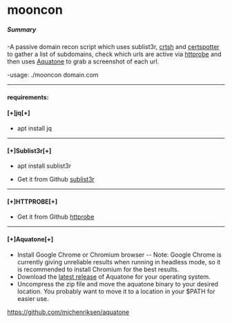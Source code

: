 # mooncon

##### Summary
-A passive domain recon script which uses sublist3r, [crtsh](https://crt.sh/) and [certspotter](https://certspotter.com) to gather a list of subdomains, check which urls are active via [httprobe](github.com/tomnomnom/httprobe) and then uses [Aquatone](https://github.com/michenriksen/aquatone) to grab a screenshot of each url.

-usage: ./mooncon domain.com

--------------------

#### requirements:

#### [+]jq[+]

- apt install jq

--------------------

#### [+]Sublist3r[+]

- apt install sublist3r

- Get it from Github [sublist3r](https://github.com/aboul3la/Sublist3r.git)

--------------------

#### [+]HTTPROBE[+]

- Get it from Github [httprobe](github.com/tomnomnom/httprobe)

--------------------

#### [+]Aquatone[+]

- Install Google Chrome or Chromium browser -- Note: Google Chrome is currently giving unreliable results when running in headless mode, so it is recommended to install Chromium for the best results.
- Download the [latest release](https://github.com/michenriksen/aquatone/releases/latest) of Aquatone for your operating system. 
- Uncompress the zip file and move the aquatone binary to your desired location. You probably want to move it to a location in your $PATH for easier use.

https://github.com/michenriksen/aquatone


